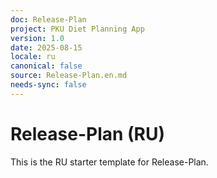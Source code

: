 ```yaml
---
doc: Release-Plan
project: PKU Diet Planning App
version: 1.0
date: 2025-08-15
locale: ru
canonical: false
source: Release-Plan.en.md
needs-sync: false
---
```


# Release-Plan (RU)

This is the RU starter template for Release-Plan.
